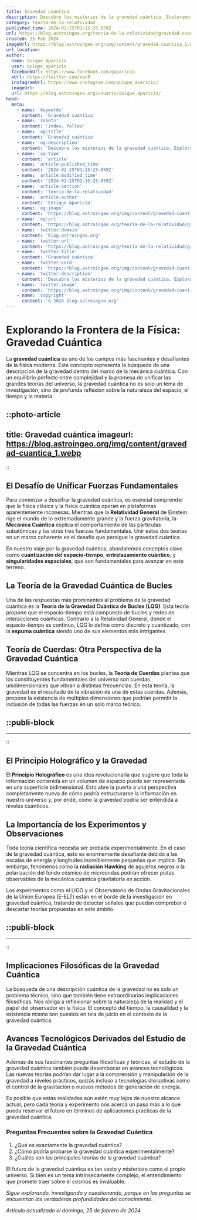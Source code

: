 ```yaml
---
title: Gravedad cuántica
description: Descubre los misterios de la gravedad cuántica. Exploramos cómo podría unificar la física clásica con la mecánica cuántica.
category: teoria-de-la-relatividad
published_time: 2024-02-25T01:15:25.059Z
url: https://blog.astroingeo.org/teoria-de-la-relatividad/gravedad-cuantica
created: 25 Feb 2024
imageUrl: https://blog.astroingeo.org/img/content/gravedad-cuantica_1.webp
url_location:
author:
  name: Quique Aparicio
  user: quique_aparicio
  facebookUrl: https://www.facebook.com/qaparicio
  xUrl: https://twitter.com/eac9
  instagramUrl: https://www.instagram.com/quique_aparicio/
  imageUrl: 
  url: https://blog.astroingeo.org/usuario/quique_aparicio/
head:
  meta:
    - name: 'keywords'
      content: 'Gravedad cuántica'
    - name: 'robots'
      content: 'index, follow'
    - name: 'og:title'
      content: 'Gravedad cuántica'
    - name: 'og:description'
      content: 'Descubre los misterios de la gravedad cuántica. Exploramos cómo podría unificar la física clásica con la mecánica cuántica.'
    - name: 'og:type'
      content: 'article'
    - name: 'article:published_time'
      content: '2024-02-25T01:15:25.059Z'
    - name: 'article:modified_time'
      content: '2024-02-25T01:15:25.059Z'
    - name: 'article:section'
      content: 'teoria-de-la-relatividad'
    - name: 'article:author'
      content: 'Enrique Aparicio'
    - name: 'og:image'
      content: 'https://blog.astroingeo.org/img/content/gravedad-cuantica_1.webp'
    - name: 'og:url'
      content: 'https://blog.astroingeo.org/teoria-de-la-relatividad/gravedad-cuantica'
    - name: 'twitter:domain'
      content: 'blog.astroingeo.org'
    - name: 'twitter:url'
      content: 'https://blog.astroingeo.org/teoria-de-la-relatividad/gravedad-cuantica'
    - name: 'twitter:title'
      content: 'Gravedad cuántica'
    - name: 'twitter:card'
      content: 'https://blog.astroingeo.org/img/content/gravedad-cuantica_1.webp'
    - name: 'twitter:description'
      content: 'Descubre los misterios de la gravedad cuántica. Exploramos cómo podría unificar la física clásica con la mecánica cuántica.'
    - name: 'twitter:image'
      content: 'https://blog.astroingeo.org/img/content/gravedad-cuantica_1.webp'
    - name: 'copyright'
      content: '© 2024 blog.astroingeo.org'
---
```

# Explorando la Frontera de la Física: Gravedad Cuántica

La **gravedad cuántica** es uno de los campos más fascinantes y desafiantes de la física moderna. Este concepto representa la búsqueda de una descripción de la gravedad dentro del marco de la mecánica cuántica. Con un equilibrio perfecto entre complejidad y la promesa de unificar las grandes teorías del universo, la gravedad cuántica no es solo un tema de investigación, sino de profunda reflexión sobre la naturaleza del espacio, el tiempo y la materia.


::photo-article
---
title: Gravedad cuántica
imageurl: https://blog.astroingeo.org/img/content/gravedad-cuantica_1.webp
---
::


## El Desafío de Unificar Fuerzas Fundamentales

Para comenzar a descifrar la gravedad cuántica, es esencial comprender que la física clásica y la física cuántica operan en plataformas aparentemente inconexas. Mientras que la **Relatividad General** de Einstein rige el mundo de lo extremadamente grande y la fuerza gravitatoria, la **Mecánica Cuántica** explica el comportamiento de las partículas subatómicas y las otras tres fuerzas fundamentales. Unir estas dos teorías en un marco coherente es el desafío que persigue la gravedad cuántica.

En nuestro viaje por la gravedad cuántica, abordaremos conceptos clave como **cuantización del espacio-tiempo**, **entrelazamiento cuántico**, y **singularidades espaciales**, que son fundamentales para avanzar en este terreno.

## La Teoría de la Gravedad Cuántica de Bucles

Una de las respuestas más prominentes al problema de la gravedad cuántica es la **Teoría de la Gravedad Cuántica de Bucles (LQG)**. Esta teoría propone que el espacio-tiempo está compuesto de bucles y redes de interacciones cuánticas. Contrario a la Relatividad General, donde el espacio-tiempo es continuo, LQG lo define como discreto y cuantizado, con la **espuma cuántica** siendo uno de sus elementos más intrigantes.

## Teoría de Cuerdas: Otra Perspectiva de la Gravedad Cuántica

Mientras LQG se concentra en los bucles, la **Teoría de Cuerdas** plantea que los constituyentes fundamentales del universo son cuerdas unidimensionales que vibran a distintas frecuencias. En esta teoría, la gravedad es el resultado de la vibración de una de estas cuerdas. Además, propone la existencia de múltiples dimensiones que podrían permitir la inclusión de todas las fuerzas en un solo marco teórico.


  ::publi-block
  ---
  ---
  ::
  
  
## El Principio Holográfico y la Gravedad

El **Principio Holográfico** es una idea revolucionaria que sugiere que toda la información contenida en un volumen de espacio puede ser representada en una superficie bidimensional. Esto abre la puerta a una perspectiva completamente nueva de cómo podría estructurarse la información en nuestro universo y, por ende, cómo la gravedad podría ser entendida a niveles cuánticos.

## La Importancia de los Experimentos y Observaciones

Toda teoría científica necesita ser probada experimentalmente. En el caso de la gravedad cuántica, esto es enormemente desafiante debido a las escalas de energía y longitudes increíblemente pequeñas que implica. Sin embargo, fenómenos como la **radiación Hawking** de agujeros negros o la polarización del fondo cósmico de microondas podrían ofrecer pistas observables de la mecánica cuántica gravitatoria en acción.

Los experimentos como el LIGO y el Observatorio de Ondas Gravitacionales de la Unión Europea (E-ELT) están en el borde de la investigación en gravedad cuántica, tratando de detectar señales que puedan comprobar o descartar teorías propuestas en este ámbito.


  ::publi-block
  ---
  ---
  ::
  
  
## Implicaciones Filosóficas de la Gravedad Cuántica

La búsqueda de una descripción cuántica de la gravedad no es solo un problema técnico, sino que también tiene extraordinarias implicaciones filosóficas. Nos obliga a reflexionar sobre la naturaleza de la realidad y el papel del observador en la física. El concepto del tiempo, la causalidad y la existencia misma son puestos en tela de juicio en el contexto de la gravedad cuántica.

## Avances Tecnológicos Derivados del Estudio de la Gravedad Cuántica

Además de sus fascinantes preguntas filosóficas y teóricas, el estudio de la gravedad cuántica también puede desembocar en avances tecnológicos. Las nuevas teorías podrían dar lugar a la comprensión y manipulación de la gravedad a niveles prácticos, quizás incluso a tecnologías disruptivas como el control de la gravitación o nuevos métodos de generación de energía.

Es posible que estas realidades aún estén muy lejos de nuestro alcance actual, pero cada teoría y experimento nos acerca un paso más a lo que pueda reservar el futuro en términos de aplicaciones prácticas de la gravedad cuántica.

### Preguntas Frecuentes sobre la Gravedad Cuántica

1. ¿Qué es exactamente la gravedad cuántica?
2. ¿Cómo podría probarse la gravedad cuántica experimentalmente?
3. ¿Cuáles son las principales teorías de la gravedad cuántica?

El futuro de la gravedad cuántica es tan vasto y misterioso como el propio universo. Si bien es un tema intrínsecamente complejo, el entendimiento que promete traer sobre el cosmos es invaluable.

*Sigue explorando, investigando y cuestionando, porque en las preguntas se encuentran las verdaderas profundidades del conocimiento.*

_Artículo actualizado el domingo, 25 de febrero de 2024_